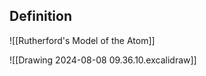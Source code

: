 ## Definition
![[Rutherford's Model of the Atom]]


![[Drawing 2024-08-08 09.36.10.excalidraw]]







